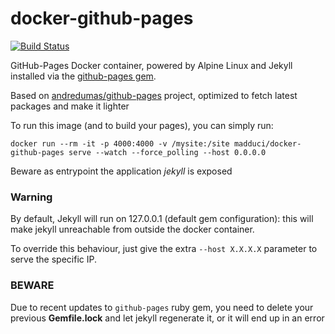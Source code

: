 # docker-github-pages

[![Build Status](https://travis-ci.org/madduci/docker-github-pages.svg?branch=master)](https://travis-ci.org/madduci/docker-github-pages)

GitHub-Pages Docker container, powered by Alpine Linux and Jekyll installed via the [github-pages gem](https://github.com/github/pages-gem).

Based on [andredumas/github-pages](https://github.com/andredumas/docker-github-pages) project, optimized to fetch latest packages and make it lighter

To run this image (and to build your pages), you can simply run:

`docker run --rm -it -p 4000:4000 -v /mysite:/site madduci/docker-github-pages serve --watch --force_polling --host 0.0.0.0`

Beware as entrypoint the application *jekyll* is exposed

### Warning

By default, Jekyll will run on 127.0.0.1 (default gem configuration): this will make jekyll unreachable from outside the docker container. 

To override this behaviour, just give the extra `--host X.X.X.X` parameter to serve the specific IP.

### BEWARE

Due to recent updates to `github-pages` ruby gem, you need to delete your previous **Gemfile.lock** and let jekyll regenerate it, or it will end up in an error
